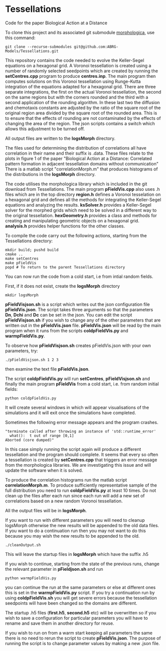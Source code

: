 # Tessellations
Code for the paper Biological Action at a Distance


To clone this project and its associated git submodule [morphologica](https://github.com/ABRG-Models/morphologica), use this command:

```
git clone --recurse-submodules git@github.com:ABRG-Models/Tessellations.git
```

This repository contains the code needed to evolve the Keller-Segel equations on a hexagonal
grid. A Voronoi tessellation is created using a number of randomly selected seedpoints which
are created by running the **setCentres.cpp** program to produce **centres.inp**. The main program
then computes solutions on this Voronoi tessellation using Runge-Kutta integration of the
equations adapted for a hexagonal grid. There are three separate integrations, the first on
the actual Voronoi tessellation, the second on the same regions but with the corners rounded and
the third with a second application of the rounding algorithm. In these last two the diffusion
and chemotaxis constants are adjusted by the ratio of the square root of the original region area
divided by the square root of the rounded area. This is to ensure that the effects of rounding are
not contaminated by the effects of changing the area of the region. The json scripts contains a
switch which allows this adjustment to be turned off.

All output files are written to the **logsMorph** directory.

The files used for determining the distribution of correlations all have
correlation in their name and their suffix is .data. These files relate to the plots in figure 1 of the paper
"Biological Action at a Distance: Correlated pattern formation in adjacent tessellation domains without communication"
There is a matlab script "correlationMorph.m" that produces histograms of the distributions in the **logsMorph**
directory.

The code utilises the morphologica library which is included in the git download from Tessellations. The main
program **pFieldVis.cpp** also uses .h files which are in the top directory
**region.h** defines a Voronoi tesselation on a hexagonal grid and defines all the methods for integrating
the Keller-Segel equations and analyzing the results.
**ksSolver.h** provides a Keller-Segel solver for the morphed grids which need to be solved in a different way to the
original tessellation.
**hexGeometry.h** provides a class and methods for creating and manipulating geometric objects on a hexagonal grid.
**analysis.h** provides helper functions for the other classes.

To compile the code carry out the following actions, starting from the Tessellations directory:

```
mkdir build; pushd build
cmake ..
make setCentres
make pFieldVis
popd # To return to the parent Tessellations directory
```

You can now run the code from a cold start, i.e from intial random fields.

First, if it does not exist, create the **logsMorph** directory

```
mkdir logsMorph
```

**pFieldVisjson.sh** is a script which writes out the json configuration file **pFieldVis.json**. The script takes three arguments so that the parameters **Dn**, **Dchi** and **Dc** can be set in the json.
You can edit the script **pFieldVisjson.sh** if you wish to change any of the other parameters that are written out in the **pFieldVis.json** file.
**pFieldVis.json** will be read by the main program when it runs from the scripts **coldpFieldVis.py** and **warmpFieldVis.py**.

To observe how **pFieldVisjson.sh** creates pFieldVis.json with your own parameters, try:
```
./pFieldVisjson.sh 1 2 3
```
then examine the text file **pFieldVis.json**.

The script **coldpFieldVis.py** will run **setCentres**, **pFieldVisjson.sh** and finally the main program **pFieldVis** from a cold start, i.e. from random initial fields:
```
python coldpFieldVis.py
```
It will create several windows in which will appear visualisations of the simulations and it will exit once the simulations have completed.

Sometimes the following error message appears and the program crashes.
```
"terminate called after throwing an instance of 'std::runtime_error'
  what():  t out of range [0,1]
Aborted (core dumped)"
```
In this case simply running the script again will produce a different tessellation and the program should complete. It seems
that every so often a tessellation is created by **setCentres.cpp** that triggers an error message from the morphologica
libraries. We are investigating this issue and will update
the software when it is solved.

To produce the correlation histograms run the matlab script **correlationMorph.m**. To produce sufficiently representative
sample of the full distribution you need to run **coldpFieldVis.py** at least 10 times. Do not clean up the files after
each run since each run will add a new set of correlations based on a new random Voronoi tessellation.

All the output files will be in **logsMorph**.

If you want to run with different parameters you will need to cleanup logsMorph otherwise the new results will be appended
to the old data files. If you want to do a continuation run then you may not want to do this because you may wish the
new results to be appended to the old.
```
./cleanOutput.sh
```
This will leave the startup files in **logsMorph** which have the suffix .h5

If you wish to continue, starting from the state of the previous runs, change the relevant parameter in **pFieldjson.sh** and run
```
python warmpFieldVis.py
```
you can continue the run at the same parameters or else at different ones this is set in the **warmpFieldVis.py** script. If
you try a continuation run by using **coldpFieldVis.sh** you will get severe errors because the tessellation seedpoints will
have been changed so the domains are different.

The startup .h5 files (**first.h5**, **second.h5** etc) will be overwritten so if you wish to save a configuration for particular parameters you will
have to rename and save them in another directory for reuse.

If you wish to run on from a warm start keeping all parameters the same there is no need to rerun the script to create
**pFieldVis.json**. The purpose of running the script is to change parameter values by making a new .json file.
